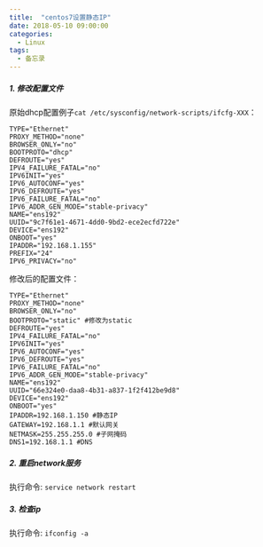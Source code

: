 ```yaml
---
title:  "centos7设置静态IP"
date: 2018-05-10 09:00:00
categories:
  - Linux
tags:
  - 备忘录
---
```


##### 1. 修改配置文件
原始dhcp配置例子```cat /etc/sysconfig/network-scripts/ifcfg-XXX```：

```
TYPE="Ethernet"
PROXY_METHOD="none"
BROWSER_ONLY="no"
BOOTPROTO="dhcp"
DEFROUTE="yes"
IPV4_FAILURE_FATAL="no"
IPV6INIT="yes"
IPV6_AUTOCONF="yes"
IPV6_DEFROUTE="yes"
IPV6_FAILURE_FATAL="no"
IPV6_ADDR_GEN_MODE="stable-privacy"
NAME="ens192"
UUID="9c7f61e1-4671-4dd0-9bd2-ece2ecfd722e"
DEVICE="ens192"
ONBOOT="yes"
IPADDR="192.168.1.155"
PREFIX="24"
IPV6_PRIVACY="no"
```
修改后的配置文件：
```
TYPE="Ethernet"
PROXY_METHOD="none"
BROWSER_ONLY="no"
BOOTPROTO="static" #修改为static
DEFROUTE="yes"
IPV4_FAILURE_FATAL="no"
IPV6INIT="yes"
IPV6_AUTOCONF="yes"
IPV6_DEFROUTE="yes"
IPV6_FAILURE_FATAL="no"
IPV6_ADDR_GEN_MODE="stable-privacy"
NAME="ens192"
UUID="66e324e0-daa8-4b31-a837-1f2f412be9d8"
DEVICE="ens192"
ONBOOT="yes"
IPADDR=192.168.1.150 #静态IP
GATEWAY=192.168.1.1 #默认网关
NETMASK=255.255.255.0 #子网掩码
DNS1=192.168.1.1 #DNS
```

##### 2. 重启network服务

执行命令: ```service network restart```

##### 3. 检查ip

执行命令: ```ifconfig -a```

